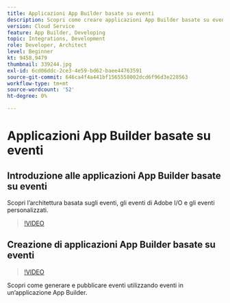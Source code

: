 ```yaml
---
title: Applicazioni App Builder basate su eventi
description: Scopri come creare applicazioni App Builder basate su eventi.
version: Cloud Service
feature: App Builder, Developing
topic: Integrations, Development
role: Developer, Architect
level: Beginner
kt: 9458,9479
thumbnail: 339244.jpg
exl-id: 6cd06ddc-2ce3-4e59-bd62-baee44763591
source-git-commit: 646ca4f4a441bf1565558002dcd6f96d3e228563
workflow-type: tm+mt
source-wordcount: '52'
ht-degree: 0%

---
```


# Applicazioni App Builder basate su eventi

## Introduzione alle applicazioni App Builder basate su eventi

Scopri l’architettura basata sugli eventi, gli eventi di Adobe I/O e gli eventi personalizzati.

>[!VIDEO](https://video.tv.adobe.com/v/339244/?quality=12&learn=on)

## Creazione di applicazioni App Builder basate su eventi

>[!VIDEO](https://video.tv.adobe.com/v/339245/?quality=12&learn=on)

Scopri come generare e pubblicare eventi utilizzando eventi in un’applicazione App Builder.
